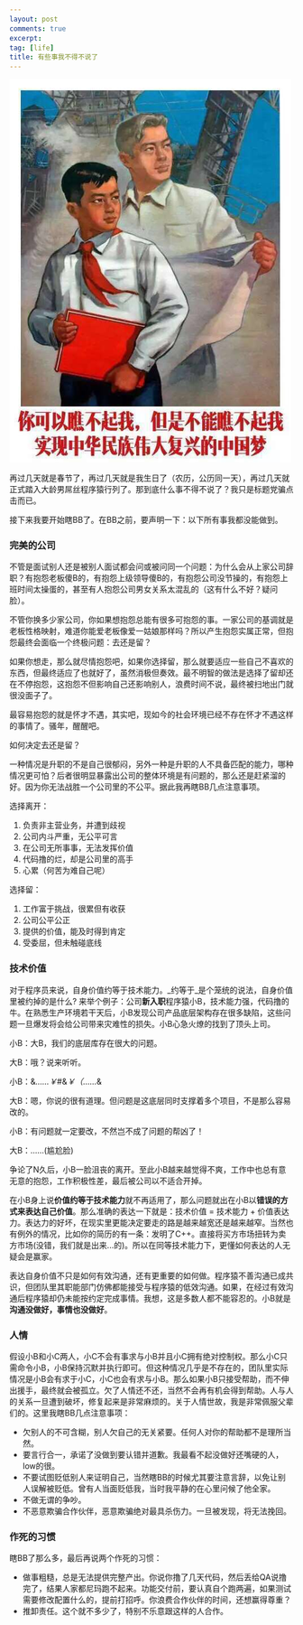 ```yaml
---
layout: post
comments: true
excerpt:  
tag: [life]
title: 有些事我不得不说了
---
```


![](../images/programer.jpg)

再过几天就是春节了，再过几天就是我生日了（农历，公历同一天），再过几天就正式踏入大龄男屌丝程序猿行列了。那到底什么事不得不说了？我只是标题党骗点击而已。

接下来我要开始瞎BB了。在BB之前，要声明一下：以下所有事我都没能做到。

### 完美的公司

不管是面试别人还是被别人面试都会问或被问同一个问题：为什么会从上家公司辞职？有抱怨老板傻B的，有抱怨上级领导傻B的，有抱怨公司没节操的，有抱怨上班时间太操蛋的，甚至有人抱怨公司男女关系太混乱的（这有什么不好？疑问脸）。

不管你换多少家公司，你如果想抱怨总能有很多可抱怨的事。一家公司的基调就是老板性格映射，难道你能爱老板像爱一姑娘那样吗？所以产生抱怨实属正常，但抱怨最终会面临一个终极问题：去还是留？

如果你想走，那么就尽情抱怨吧，如果你选择留，那么就要适应一些自己不喜欢的东西，但最终适应了也就好了，虽然消极但奏效。最不明智的做法是选择了留却还在不停抱怨，这抱怨不但影响自己还影响别人，浪费时间不说，最终被扫地出门就很没面子了。

最容易抱怨的就是怀才不遇，其实吧，现如今的社会环境已经不存在怀才不遇这样的事情了。骚年，醒醒吧。

如何决定去还是留？

一种情况是升职的不是自己很郁闷，另外一种是升职的人不具备匹配的能力，哪种情况更可怕？后者很明显暴露出公司的整体环境是有问题的，那么还是赶紧溜的好。因为你无法战胜一个公司里的不公平。据此我再瞎BB几点注意事项。

选择离开：

1. 负责非主营业务，并遭到歧视
2. 公司内斗严重，无公平可言
3. 在公司无所事事，无法发挥价值
4. 代码撸的烂，却是公司里的高手
5. 心累（何苦为难自己呢）

选择留：

1. 工作富于挑战，很累但有收获
2. 公司公平公正
3. 提供的价值，能及时得到肯定
4. 受委屈，但未触碰底线

### 技术价值

对于程序员来说，自身价值约等于技术能力。_约等于_是个笼统的说法，自身价值里被约掉的是什么? 来举个例子：公司**新入职**程序猿小B，技术能力强，代码撸的牛。在熟悉生产环境若干天后，小B发现公司产品底层架构存在很多缺陷，这些问题一旦爆发将会给公司带来灾难性的损失。小B心急火燎的找到了顶头上司。

小B：大B，我们的底层库存在很大的问题。

大B：哦？说来听听。

小B：&*……￥*#&*￥（*……&

大B：嗯，你说的很有道理。但问题是这底层同时支撑着多个项目，不是那么容易改的。

小B：有问题就一定要改，不然岂不成了问题的帮凶了！

大B：……(尴尬脸)

争论了N久后，小B一脸沮丧的离开。至此小B越来越觉得不爽，工作中也总有意无意的抱怨，工作积极性差，最后被公司以不适合开掉。

在小B身上说**价值约等于技术能力**就不再适用了，那么问题就出在小B以**错误的方式来表达自己价值**。那么准确的表达一下就是：技术价值 = 技术能力 + 价值表达力。表达力的好坏，在现实里更能决定要走的路是越来越宽还是越来越窄。当然也有例外的情况，比如你的简历的有一条：发明了C++。直接将买方市场扭转为卖方市场(没错，我们就是出来...的)。所以在同等技术能力下，更懂如何表达的人无疑会是赢家。

表达自身价值不只是如何有效沟通，还有更重要的如何做。程序猿不善沟通已成共识，但团队里其职能部门仿佛都能接受与程序猿的低效沟通。如果，在经过有效沟通后程序猿却仍未能按约定完成事情。我想，这是多数人都不能容忍的。小B就是**沟通没做好，事情也没做好**。

### 人情

假设小B和小C两人，小C不会有事求与小B并且小C拥有绝对控制权。那么小C只需命令小B，小B保持沉默并执行即可。但这种情况几乎是不存在的，团队里实际情况是小B会有求于小C，小C也会有求与小B。那么如果小B只接受帮助，而不伸出援手，最终就会被孤立。欠了人情还不还，当然不会再有机会得到帮助。人与人的关系一旦遭到破坏，修复起来是非常麻烦的。关于人情世故，我是非常佩服父辈们的。这里我瞎BB几点注意事项：

* 欠别人的不可含糊，别人欠自己的无关紧要。任何人对你的帮助都不是理所当然。
* 要言行合一，承诺了没做到要认错并道歉。我最看不起没做好还嘴硬的人，low的很。
* 不要试图贬低别人来证明自己，当然瞎BB的时候尤其要注意言辞，以免让别人误解被贬低。曾有人当面贬低我，当时我平静的在心里问候了他全家。
* 不做无谓的争吵。
* 不恶意欺骗合作伙伴，恶意欺骗绝对最具杀伤力。一旦被发现，将无法挽回。

### 作死的习惯

瞎BB了那么多，最后再说两个作死的习惯：

* 做事粗糙，总是无法提供完整产出。你说你撸了几天代码，然后丢给QA说撸完了，结果人家都尼玛跑不起来。功能交付前，要认真自个跑两遍，如果测试需要修改配置什么的，提前打招呼。你浪费合作伙伴的时间，还想赢得尊重？
* 推卸责任。这个就不多少了，特别不乐意跟这样的人合作。